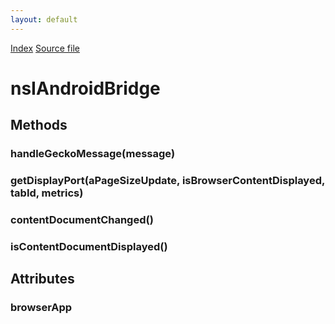 ```yaml
---
layout: default
---
```

<div id='links'><a href="../index.html">Index</a>
<a href="http://dxr.mozilla.org/mozilla-central/source/widget/android/nsIAndroidBridge.idl">Source file</a>
</div>

# nsIAndroidBridge #

## Methods ##

### handleGeckoMessage(message) ###

### getDisplayPort(aPageSizeUpdate, isBrowserContentDisplayed, tabId, metrics) ###

### contentDocumentChanged() ###

### isContentDocumentDisplayed() ###

## Attributes ##

### browserApp ###
